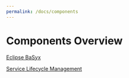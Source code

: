 ```yaml
---
permalink: /docs/components
---
```


# Components Overview

[Eclipse BaSyx](https://www.eclipse.org/basyx/)

[Service Lifecycle Management](https://slm.docs.fab-os.org)